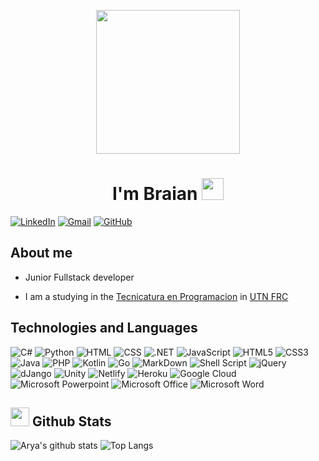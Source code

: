 <!--horizontal divider(gradiant)-->
<!--<img src="https://user-images.githubusercontent.com/73097560/115834477-dbab4500-a447-11eb-908a-139a6edaec5c.gif"/>-->
<p align="center">
  <img src="https://miro.medium.com/max/2048/1*OohqW5DGh9CQS4hLY5FXzA.png" height="230"/>
</p>
<!--h1 without bottom border-->
<h1 align="center">I'm Braian <img src="https://media.giphy.com/media/hvRJCLFzcasrR4ia7z/giphy.gif" width="35"></h1>

[![LinkedIn](https://img.shields.io/badge/LinkedIn-0077B5?style=flat-square&logo=linkedin&logoColor=white)](https://www.linkedin.com/in/braian-alexis-rossi-552569240/)
[![Gmail](https://img.shields.io/badge/Gmail-D14836?style=flat-square&logo=gmail&logoColor=white)](mailto:rossibraian2018@gmail.com)
[![GitHub](https://img.shields.io/badge/-GitHub-181717?style=flat-square&logo=github)](https://github.com/114080-Rossi)

<!--About Me

<h1><picture><img src = "https://github.com/7oSkaaa/7oSkaaa/blob/main/Images/about_me.gif?raw=true" width = 30px></picture> About me</h1>-->
## About me

<!--<picture> <img align="right" src="https://media.giphy.com/media/SWoSkN6DxTszqIKEqv/giphy.gif" width = 300px></picture>-->

- Junior Fullstack developer

- I am a studying in the [Tecnicatura en Programacion](https://www.frc.utn.edu.ar/secretarias/academica/tecnicaturas/programacion/?pIs=704) in [UTN FRC](https://www.frc.utn.edu.ar/)

<!-- **Currently looking for work** `Backend Development` **and** `Data Science`

- You can visit [MY WEBSITE](https://eliochiu.github.io) for some frontend knowledge

--  Feel free to **reach me out** [![Send me Email](https://img.shields.io/static/v1?label=email&amp;message=Rossi-Braian&amp;color=EA4335&amp;style=flat-square)](mailto:rossibraian2018@gmail.com)-->

<!--<h2 align="center">
Technologies and Languages </h2>-->
## Technologies and Languages
![C#](https://img.shields.io/badge/C%23-239120?style=flat-square&logo=c-sharp&logoColor=white)
![Python](https://img.shields.io/badge/Python-14354C?style=flat-square&logo=python&logoColor=white)
![HTML](https://img.shields.io/badge/HTML-239120?style=flat-square&logo=html5&logoColor=white)
![CSS](https://img.shields.io/badge/CSS-239120?&style=flat-square&logo=css3&logoColor=white)
![.NET](https://img.shields.io/badge/.NET-5C2D91?style=flat-square&logo=.net&logoColor=white)
![JavaScript](https://img.shields.io/badge/-JavaScript-black?style=flat-square&logo=javascript)
![HTML5](https://img.shields.io/badge/HTML5-E34F26?style=flat-square&logo=html5&logoColor=white)
![CSS3](https://img.shields.io/badge/CSS3-1572B6?style=flat-square&logo=css3&logoColor=white)
![Java](https://img.shields.io/badge/-Java-007396?style=flat-square&logo=java)
![PHP](https://img.shields.io/badge/PHP-777BB4?style=flat-square&logo=php&logoColor=white)
![Kotlin](https://img.shields.io/badge/Kotlin-0095D5?&style=flat-square&logo=kotlin&logoColor=white)
![Go](https://img.shields.io/badge/Go-00ADD8?style=flat-square&logo=go&logoColor=white)
![MarkDown](https://img.shields.io/badge/Markdown-000000?style=flat-square&logo=markdown&logoColor=white)
![Shell Script](https://img.shields.io/badge/Shell_Script-121011?style=flat-square&logo=gnu-bash&logoColor=white)
![jQuery](https://img.shields.io/badge/jQuery-0769AD?style=flat-square&logo=jquery&logoColor=white)
![dJango](https://img.shields.io/badge/Django-092E20?style=flat-square&logo=django&logoColor=white)
![Unity](https://img.shields.io/badge/Unity-100000?style=flat-square&logo=unity&logoColor=white)
![Netlify](https://img.shields.io/badge/Netlify-00C7B7?style=flat-square&logo=netlify&logoColor=white)
![Heroku](https://img.shields.io/badge/Heroku-430098?style=flat-square&logo=heroku&logoColor=white)
![Google Cloud](https://img.shields.io/badge/Google_Cloud-4285F4?style=flat-square&logo=google-cloud&logoColor=white)
![Microsoft Powerpoint](https://img.shields.io/badge/Microsoft_PowerPoint-B7472A?style=flat-square&logo=microsoft-powerpoint&logoColor=white)
![Microsoft Office](https://img.shields.io/badge/Microsoft_Office-D83B01?style=flat-square&logo=microsoft-office&logoColor=white)
![Microsoft Word](https://img.shields.io/badge/Microsoft_Word-2B579A?style=flat-square&logo=microsoft-word&logoColor=white)

## <picture> <img src = "https://github.com/7oSkaaa/7oSkaaa/blob/main/Images/Statistics.gif?raw=true" width = 30px>  </picture> Github Stats

![Arya's github stats](https://github-readme-stats.vercel.app/api?username=114080-Rossi&show_icons=true&theme=merko) ![Top Langs](https://github-readme-stats.vercel.app/api/top-langs/?username=114080-Rossi&layout=compact&theme=merko)


<!--
Templates

https://github.com/durgeshsamariya/awesome-github-profile-readme-templates/tree/master/templates


https://shields.io/badges/static-badge


-->

